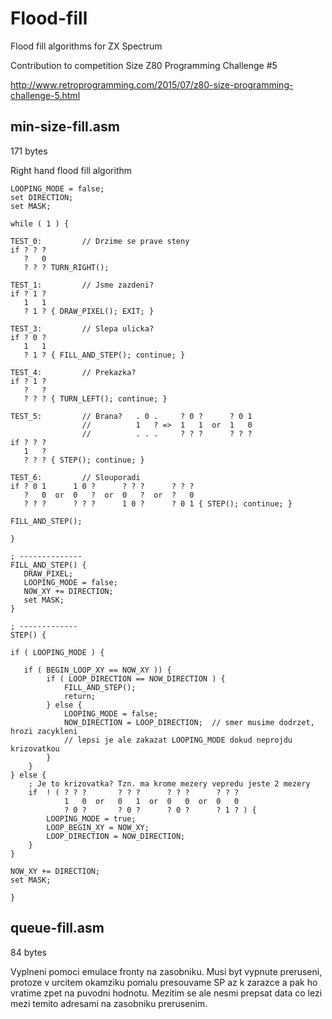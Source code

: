 # Flood-fill
Flood fill algorithms for ZX Spectrum

Contribution to competition Size Z80 Programming Challenge #5

http://www.retroprogramming.com/2015/07/z80-size-programming-challenge-5.html

min-size-fill.asm 
------------------
171 bytes

Right hand flood fill algorithm 

    LOOPING_MODE = false;
    set DIRECTION;
    set MASK;

    while ( 1 ) {

    TEST_0:         // Drzime se prave steny
    if ? ? ?
       ?   0
       ? ? ? TURN_RIGHT();

    TEST_1:         // Jsme zazdeni?
    if ? 1 ?
       1   1
       ? 1 ? { DRAW_PIXEL(); EXIT; }
    
    TEST_3:         // Slepa ulicka?  
    if ? 0 ?
       1   1
       ? 1 ? { FILL_AND_STEP(); continue; }

    TEST_4:         // Prekazka?
    if ? 1 ?
       ?   ?
       ? ? ? { TURN_LEFT(); continue; }

    TEST_5:         // Brana?   . 0 .     ? 0 ?      ? 0 1
                    //          1   ? =>  1   1  or  1   0
                    //          . . .     ? ? ?      ? ? ?
    if ? ? ?
       1   ?
       ? ? ? { STEP(); continue; }

    TEST_6:         // Slouporadi
    if ? 0 1      1 0 ?      ? ? ?      ? ? ?
       ?   0  or  0   ?  or  0   ?  or  ?   0
       ? ? ?      ? ? ?      1 0 ?      ? 0 1 { STEP(); continue; }
  
    FILL_AND_STEP(); 

    }

    ; --------------
    FILL_AND_STEP() {
       DRAW_PIXEL;
       LOOPING_MODE = false;
       NOW_XY += DIRECTION;
       set MASK;
    }

    ; -------------
    STEP() {
    
    if ( LOOPING_MODE ) {
    
       if ( BEGIN_LOOP_XY == NOW_XY )) {
            if ( LOOP_DIRECTION == NOW_DIRECTION ) { 
                FILL_AND_STEP(); 
                return; 
            } else { 
                LOOPING_MODE = false; 
                NOW_DIRECTION = LOOP_DIRECTION;  // smer musime dodrzet, hrozi zacykleni
                // lepsi je ale zakazat LOOPING_MODE dokud neprojdu krizovatkou
            }
        }
    } else {
        ; Je to krizovatka? Tzn. ma krome mezery vepredu jeste 2 mezery
        if  ! ( ? ? ?       ? ? ?      ? ? ?      ? ? ?
                1   0  or   0   1  or  0   0  or  0   0
                ? 0 ?       ? 0 ?      ? 0 ?      ? 1 ? ) { 
            LOOPING_MODE = true;  
            LOOP_BEGIN_XY = NOW_XY; 
            LOOP_DIRECTION = NOW_DIRECTION;
        }
    }
    
    NOW_XY += DIRECTION;
    set MASK;
    
    }
    

queue-fill.asm
--------------
84 bytes

Vyplneni pomoci emulace fronty na zasobniku. Musi byt vypnute preruseni, protoze v urcitem okamziku pomalu presouvame SP az k zarazce a pak ho vratime zpet na puvodni hodnotu. Mezitim se ale nesmi prepsat data co lezi mezi temito adresami na zasobniku prerusenim.

